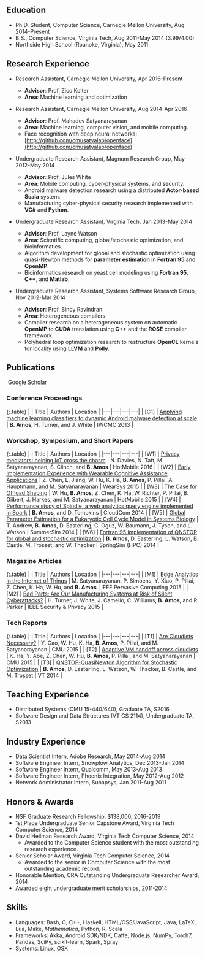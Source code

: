 ## Education
+ Ph.D. Student, Computer Science,
  Carnegie Mellon University,
  Aug 2014-Present
+ B.S., Computer Science,
  Virginia Tech,
  Aug 2011-May 2014
    (3.99/4.00)
+   Northside High School (Roanoke, Virginia),
  May 2011


## Research Experience
+ Research Assistant, Carnegie Mellon University, Apr 2016-Present
    + **Advisor**: Prof. Zico Kolter
    + **Area**: Machine learning and optimization
+ Research Assistant, Carnegie Mellon University, Aug 2014-Apr 2016
    + **Advisor**: Prof. Mahadev Satyanarayanan
    + **Area**: Machine learning, computer vision, and mobile computing.
    + Face recognition with deep neural networks:
[http://github.com/cmusatyalab/openface](http://github.com/cmusatyalab/openface)

+ Undergraduate Research Assistant, Magnum Research Group, May 2012-May 2014
    + **Advisor**: Prof. Jules White
    + **Area**: Mobile computing, cyber-physical systems, and security.
    + Android malware detection research using a distributed **Actor-based Scala** system.
    + Manufacturing cyber-physical security research implemented with **VC\#** and **Python**.
+ Undergraduate Research Assistant, Virginia Tech, Jan 2013-May 2014
    + **Advisor**: Prof. Layne Watson
    + **Area**: Scientific computing, global/stochastic optimization, and bioinformatics.
    + Algorithm development for global and stochastic optimization using quasi-Newton methods for **parameter estimation** in **Fortran 95** and **OpenMP**.
    + Bioinformatics research on yeast cell modeling using **Fortran 95**, **C++**, and **Matlab**.
+ Undergraduate Research Assistant, Systems Software Research Group, Nov 2012-Mar 2014
    + **Advisor**: Prof. Binoy Ravindran
    + **Area**: Heterogeneous compilers.
    + Compiler research on a heterogeneous system on automatic **OpenMP** to **CUDA** translation using **C++** and the **ROSE** compiler framework.
    + Polyhedral loop optimization research to restructure **OpenCL** kernels for locality using **LLVM** and **Polly**.


## Publications

<a href="https://scholar.google.com/citations?user=CZwrwHAAAAAJ" class="btn btn-primary" style="padding: 0.3em;">
  <i class="ai ai-google-scholar"></i> Google Scholar
</a>


### Conference Proceedings

{:.table}
| | Title | Authors | Location |
|---|---|---|---|
| [C1] | <a href='http://bamos.github.io/data/papers/amos-iwcmc2013.pdf'>Applying machine learning classifiers to dynamic Android malware detection at scale</a> | **B. Amos**, H. Turner, and J. White | IWCMC 2013 |



### Workshop, Symposium, and Short Papers

{:.table}
| | Title | Authors | Location |
|---|---|---|---|
| [W1] | <a href='http://eprints.lancs.ac.uk/78255/1/44691.pdf'>Privacy mediators: helping IoT cross the chasm</a> | N. Davies, N. Taft, M. Satyanarayanan, S. Clinch, and **B. Amos** | HotMobile 2016 |
| [W2] | <a href='http://www.cs.cmu.edu/~satya/docdir/chen-wearsys2015.pdf'>Early Implementation Experience with Wearable Cognitive Assistance Applications</a> | Z. Chen, L. Jiang, W. Hu, K. Ha, **B. Amos**, P. Pillai, A. Hauptmann, and M. Satyanarayanan | WearSys 2015 |
| [W3] | <a href='http://www.cs.cmu.edu/~satya/docdir/hu-hotmobile2015.pdf'>The Case for Offload Shaping</a> | W. Hu, **B. Amos**, Z. Chen, K. Ha, W. Richter, P. Pillai, B. Gilbert, J. Harkes, and M. Satyanarayanan | HotMobile 2015 |
| [W4] | <a href='http://ieeexplore.ieee.org/xpl/articleDetails.jsp?arnumber=7037709'>Performance study of Spindle, a web analytics query engine implemented in Spark</a> | **B. Amos**, and D. Tompkins | CloudCom 2014 |
| [W5] | <a href='http://dl.acm.org/citation.cfm?id=2685662'>Global Parameter Estimation for a Eukaryotic Cell Cycle Model in Systems Biology</a> | T. Andrew, **B. Amos**, D. Easterling, C. Oguz, W. Baumann, J. Tyson, and L. Watson | SummerSim 2014 |
| [W6] | <a href='http://dl.acm.org/citation.cfm?id=2663525'>Fortran 95 implementation of QNSTOP for global and stochastic optimization</a> | **B. Amos**, D. Easterling, L. Watson, B. Castle, M. Trosset, and W. Thacker | SpringSim (HPC) 2014 |



### Magazine Articles

{:.table}
| | Title | Authors | Location |
|---|---|---|---|
| [M1] | <a href='https://www.cs.cmu.edu/~satya/docdir/satya-edge2015.pdf'>Edge Analytics in the Internet of Things</a> | M. Satyanarayanan, P. Simoens, Y. Xiao, P. Pillai, Z. Chen, K. Ha, W. Hu, and **B. Amos** | IEEE Pervasive Computing 2015 |
| [M2] | <a href='http://ieeexplore.ieee.org/xpl/articleDetails.jsp?arnumber=7118094'>Bad Parts: Are Our Manufacturing Systems at Risk of Silent Cyberattacks?</a> | H. Turner, J. White, J. Camelio, C. Williams, **B. Amos**, and R. Parker | IEEE Security & Privacy 2015 |



### Tech Reports

{:.table}
| | Title | Authors | Location |
|---|---|---|---|
| [T1] | <a href='http://reports-archive.adm.cs.cmu.edu/anon/anon/2015/CMU-CS-15-139.pdf'>Are Cloudlets Necessary?</a> | Y. Gao, W. Hu, K. Ha, **B. Amos**, P. Pillai, and M. Satyanarayanan | CMU 2015 |
| [T2] | <a href='http://ra.adm.cs.cmu.edu/anon/2015/CMU-CS-15-113.pdf'>Adaptive VM handoff across cloudlets</a> | K. Ha, Y. Abe, Z. Chen, W. Hu, **B. Amos**, P. Pillai, and M. Satyanarayanan | CMU 2015 |
| [T3] | <a href='https://vtechworks.lib.vt.edu/bitstream/handle/10919/49672/qnTOMS14.pdf'>QNSTOP-QuasiNewton Algorithm for Stochastic Optimization</a> | **B. Amos**, D. Easterling, L. Watson, W. Thacker, B. Castle, and M. Trosset | VT 2014 |


## Teaching Experience
+ Distributed Systems (CMU 15-440/640), Graduate TA,
  S2016
+ Software Design and Data Structures (VT CS 2114), Undergraduate TA,
  S2013


## Industry Experience
+ Data Scientist Intern, Adobe Research, May 2014-Aug 2014
+ Software Engineer Intern, Snowplow Analytics, Dec 2013-Jan 2014
+ Software Engineer Intern, Qualcomm, May 2013-Aug 2013
+ Software Engineer Intern, Phoenix Integration, May 2012-Aug 2012
+ Network Administrator Intern, Sunapsys, Jan 2011-Aug 2011


## Honors & Awards
+ NSF Graduate Research Fellowship: \$138,000, 2016-2019
+ 1st Place Undergraduate Senior Capstone Award, Virginia Tech Computer Science, 2014
+ David Heilman Research Award, Virginia Tech Computer Science, 2014
  + Awarded to the Computer Science student with the most outstanding research experience.
+ Senior Scholar Award, Virginia Tech Computer Science, 2014
  + Awarded to the senior in Computer Science with the most outstanding academic record.
+ Honorable Mention, CRA Outstanding Undergraduate Researcher Award, 2014
+ Awarded eight undergraduate merit scholarships, 2011-2014


## Skills
+ Languages: Bash, C, C++, Haskell, HTML/CSS/JavaScript, Java, LaTeX, Lua, Make, *Mathematica*, Python, R, Scala
+ Frameworks: Akka, Android SDK/NDK, Caffe, Node.js, NumPy, Torch7, Pandas, SciPy, scikit-learn, Spark, Spray
+ Systems: Linux, OSX
